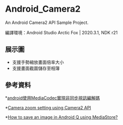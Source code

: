 # Android_Camera2

An Android Camera2 API Sample Project.

編譯環境：Android Studio Arctic Fox | 2020.3.1, NDK r21

## 展示圖

* 支援手勢縮放畫面倍率大小
* 支援畫面截圖儲存至相簿

## 參考資料

*[android使用MediaCodec實現非同步視訊編解碼](https://iter01.com/547434.html)

*[Camera zoom setting using Camera2 API](https://stackoverflow.com/questions/52568987/camera-zoom-setting-using-camera2-api)

*[How to save an image in Android Q using MediaStore?](https://stackoverflow.com/questions/56904485/how-to-save-an-image-in-android-q-using-mediastore)
